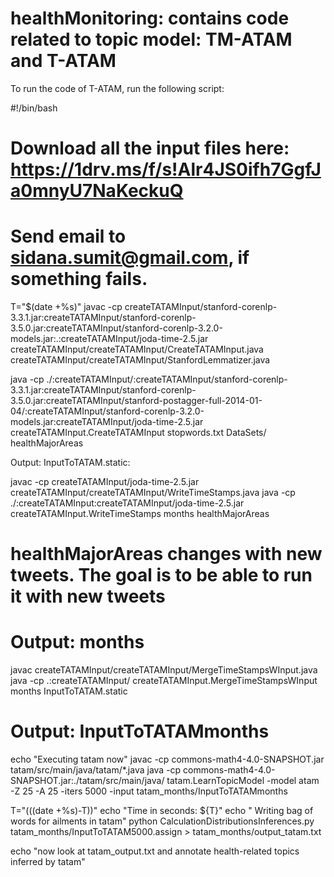 # healthMonitoring: contains code related to topic model: TM-ATAM and T-ATAM

To run the code of T-ATAM, run the following script:

  
#!/bin/bash

# Download all the input files here: https://1drv.ms/f/s!Alr4JS0ifh7GgfJa0mnyU7NaKeckuQ
# Send email to sidana.sumit@gmail.com, if something fails.

T="$(date +%s)"
javac -cp createTATAMInput/stanford-corenlp-3.3.1.jar:createTATAMInput/stanford-corenlp-3.5.0.jar:createTATAMInput/stanford-corenlp-3.2.0-models.jar:.:createTATAMInput/joda-time-2.5.jar  createTATAMInput/createTATAMInput/CreateTATAMInput.java createTATAMInput/createTATAMInput/StanfordLemmatizer.java

java -cp ./:createTATAMInput/:createTATAMInput/stanford-corenlp-3.3.1.jar:createTATAMInput/stanford-corenlp-3.5.0.jar:createTATAMInput/stanford-postagger-full-2014-01-04/:createTATAMInput/stanford-corenlp-3.2.0-models.jar:createTATAMInput/joda-time-2.5.jar createTATAMInput.CreateTATAMInput stopwords.txt DataSets/ healthMajorAreas

Output: InputToTATAM.static:

javac -cp createTATAMInput/joda-time-2.5.jar createTATAMInput/createTATAMInput/WriteTimeStamps.java
java -cp ./:createTATAMInput:createTATAMInput/joda-time-2.5.jar createTATAMInput.WriteTimeStamps months healthMajorAreas

# healthMajorAreas changes with new tweets. The goal is to be able to run it with new tweets


# Output: months

javac createTATAMInput/createTATAMInput/MergeTimeStampsWInput.java
java -cp .:createTATAMInput/ createTATAMInput.MergeTimeStampsWInput months InputToTATAM.static
# Output: InputToTATAMmonths
echo "Executing tatam now"
javac -cp commons-math4-4.0-SNAPSHOT.jar tatam/src/main/java/tatam/*.java
java -cp commons-math4-4.0-SNAPSHOT.jar:./tatam/src/main/java/ tatam.LearnTopicModel -model atam -Z 25 -A 25 -iters 5000 -input tatam_months/InputToTATAMmonths

T="$(($(date +%s)-T))"
echo "Time in seconds: ${T}"
echo " Writing bag of words for ailments in tatam"
python CalculationDistributionsInferences.py tatam_months/InputToTATAM5000.assign > tatam_months/output_tatam.txt

echo "now look at tatam_output.txt and annotate health-related topics inferred by tatam"
